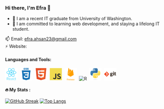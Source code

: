 ### Hi there, I'm Efra 👋

- 🔭 I am a recent IT graduate from University of Washington.
- :seedling: I am committed to learning web development, and staying a lifelong IT student.

📫 Email: efra.ahsan23@gmail.com   
⚡ Website: 

#### Languages and Tools:
<div>
  <img src="https://github.com/devicons/devicon/blob/master/icons/react/react-original-wordmark.svg" title="React" alt="React" width="40" height="40"/>&nbsp;
  <img src="https://github.com/devicons/devicon/blob/master/icons/css3/css3-plain-wordmark.svg"  title="CSS3" alt="CSS" width="40" height="40"/>&nbsp;
  <img src="https://github.com/devicons/devicon/blob/master/icons/html5/html5-original.svg" title="HTML5" alt="HTML" width="40" height="40"/>&nbsp;
  <img src="https://github.com/devicons/devicon/blob/master/icons/javascript/javascript-original.svg" title="JavaScript" alt="JavaScript" width="40" height="40"/>&nbsp;
  <img src="https://github.com/devicons/devicon/blob/master/icons/firebase/firebase-plain-wordmark.svg" title="Firebase" alt="Firebase" width="40" height="40"/>&nbsp;
  <img src="https://user-images.githubusercontent.com/33158051/103333492-1d992100-4a3c-11eb-8cd4-e83cb2c44895.png" title="R"  alt="R" width="40" height="40"/>&nbsp;
  <img src="https://raw.githubusercontent.com/izumin5210/emojipack-for-devicon/master/png/python.png" title="Python" alt="Python" width="40" height="40"/>&nbsp;
  <img src="https://github.com/devicons/devicon/blob/master/icons/git/git-original-wordmark.svg" title="Git" **alt="Git" width="40" height="40"/>
</div>

#### :fire: My Stats :
[![GitHub Streak](http://github-readme-streak-stats.herokuapp.com?user=efra-tech&theme=dark&background=000000)](https://git.io/streak-stats)
[![Top Langs](https://github-readme-stats.vercel.app/api/top-langs/?username=efra-tech&layout=compact&theme=vision-friendly-dark)](https://github.com/anuraghazra/github-readme-stats)
 
